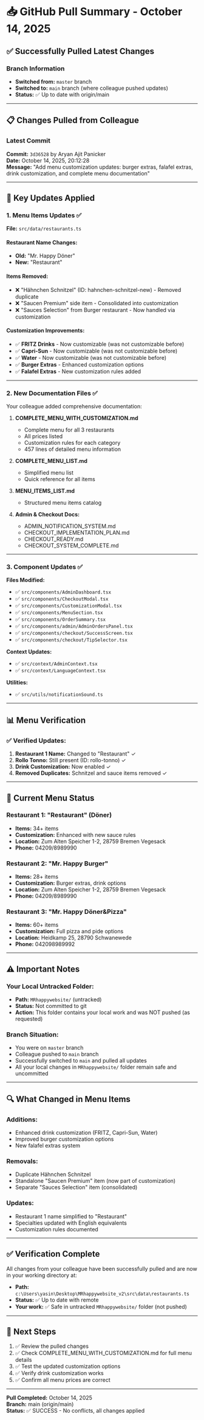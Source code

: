 # 📥 GitHub Pull Summary - October 14, 2025

## ✅ Successfully Pulled Latest Changes

### Branch Information
- **Switched from:** `master` branch
- **Switched to:** `main` branch (where colleague pushed updates)
- **Status:** ✅ Up to date with origin/main

---

## 📋 Changes Pulled from Colleague

### Latest Commit
**Commit:** `3d36528` by Aryan Ajit Panicker  
**Date:** October 14, 2025, 20:12:28  
**Message:** "Add menu customization updates: burger extras, falafel extras, drink customization, and complete menu documentation"

---

## 🔄 Key Updates Applied

### 1. **Menu Items Updates** ✅
**File:** `src/data/restaurants.ts`

#### Restaurant Name Changes:
- **Old:** "Mr. Happy Döner"
- **New:** "Restaurant"

#### Items Removed:
- ❌ "Hähnchen Schnitzel" (ID: hahnchen-schnitzel-new) - Removed duplicate
- ❌ "Saucen Premium" side item - Consolidated into customization
- ❌ "Sauces Selection" from Burger restaurant - Now handled via customization

#### Customization Improvements:
- ✅ **FRITZ Drinks** - Now customizable (was not customizable before)
- ✅ **Capri-Sun** - Now customizable (was not customizable before)  
- ✅ **Water** - Now customizable (was not customizable before)
- ✅ **Burger Extras** - Enhanced customization options
- ✅ **Falafel Extras** - New customization rules added

---

### 2. **New Documentation Files** ✅

Your colleague added comprehensive documentation:

1. **COMPLETE_MENU_WITH_CUSTOMIZATION.md**
   - Complete menu for all 3 restaurants
   - All prices listed
   - Customization rules for each category
   - 457 lines of detailed menu information

2. **COMPLETE_MENU_LIST.md**
   - Simplified menu list
   - Quick reference for all items

3. **MENU_ITEMS_LIST.md**
   - Structured menu items catalog

4. **Admin & Checkout Docs:**
   - ADMIN_NOTIFICATION_SYSTEM.md
   - CHECKOUT_IMPLEMENTATION_PLAN.md
   - CHECKOUT_READY.md
   - CHECKOUT_SYSTEM_COMPLETE.md

---

### 3. **Component Updates** ✅

**Files Modified:**
- ✅ `src/components/AdminDashboard.tsx`
- ✅ `src/components/CheckoutModal.tsx`
- ✅ `src/components/CustomizationModal.tsx`
- ✅ `src/components/MenuSection.tsx`
- ✅ `src/components/OrderSummary.tsx`
- ✅ `src/components/admin/AdminOrdersPanel.tsx`
- ✅ `src/components/checkout/SuccessScreen.tsx`
- ✅ `src/components/checkout/TipSelector.tsx`

**Context Updates:**
- ✅ `src/context/AdminContext.tsx`
- ✅ `src/context/LanguageContext.tsx`

**Utilities:**
- ✅ `src/utils/notificationSound.ts`

---

## 📊 Menu Verification

### ✅ Verified Updates:

1. **Restaurant 1 Name:** Changed to "Restaurant" ✓
2. **Rollo Tonno:** Still present (ID: rollo-tonno) ✓
3. **Drink Customization:** Now enabled ✓
4. **Removed Duplicates:** Schnitzel and sauce items removed ✓

---

## 🎯 Current Menu Status

### Restaurant 1: "Restaurant" (Döner)
- **Items:** 34+ items
- **Customization:** Enhanced with new sauce rules
- **Location:** Zum Alten Speicher 1-2, 28759 Bremen Vegesack
- **Phone:** 04209/8989990

### Restaurant 2: "Mr. Happy Burger"
- **Items:** 28+ items
- **Customization:** Burger extras, drink options
- **Location:** Zum Alten Speicher 1-2, 28759 Bremen Vegesack
- **Phone:** 04209/8989990

### Restaurant 3: "Mr. Happy Döner&Pizza"
- **Items:** 60+ items
- **Customization:** Full pizza and pide options
- **Location:** Heidkamp 25, 28790 Schwanewede
- **Phone:** 042098989992

---

## ⚠️ Important Notes

### Your Local Untracked Folder:
- **Path:** `MRhappywebsite/` (untracked)
- **Status:** Not committed to git
- **Action:** This folder contains your local work and was NOT pushed (as requested)

### Branch Situation:
- You were on `master` branch
- Colleague pushed to `main` branch
- Successfully switched to `main` and pulled all updates
- All your local changes in `MRhappywebsite/` folder remain safe and uncommitted

---

## 🔍 What Changed in Menu Items

### Additions:
- Enhanced drink customization (FRITZ, Capri-Sun, Water)
- Improved burger customization options
- New falafel extras system

### Removals:
- Duplicate Hähnchen Schnitzel
- Standalone "Saucen Premium" item (now part of customization)
- Separate "Sauces Selection" item (consolidated)

### Updates:
- Restaurant 1 name simplified to "Restaurant"
- Specialties updated with English equivalents
- Customization rules documented

---

## ✅ Verification Complete

All changes from your colleague have been successfully pulled and are now in your working directory at:
- **Path:** `c:\Users\yasin\Desktop\MRhappywebsite_v2\src\data\restaurants.ts`
- **Status:** ✅ Up to date with remote
- **Your work:** ✅ Safe in untracked `MRhappywebsite/` folder (not pushed)

---

## 📝 Next Steps

1. ✅ Review the pulled changes
2. ✅ Check COMPLETE_MENU_WITH_CUSTOMIZATION.md for full menu details
3. ✅ Test the updated customization options
4. ✅ Verify drink customization works
5. ✅ Confirm all menu prices are correct

---

**Pull Completed:** October 14, 2025  
**Branch:** main (origin/main)  
**Status:** ✅ SUCCESS - No conflicts, all changes applied
